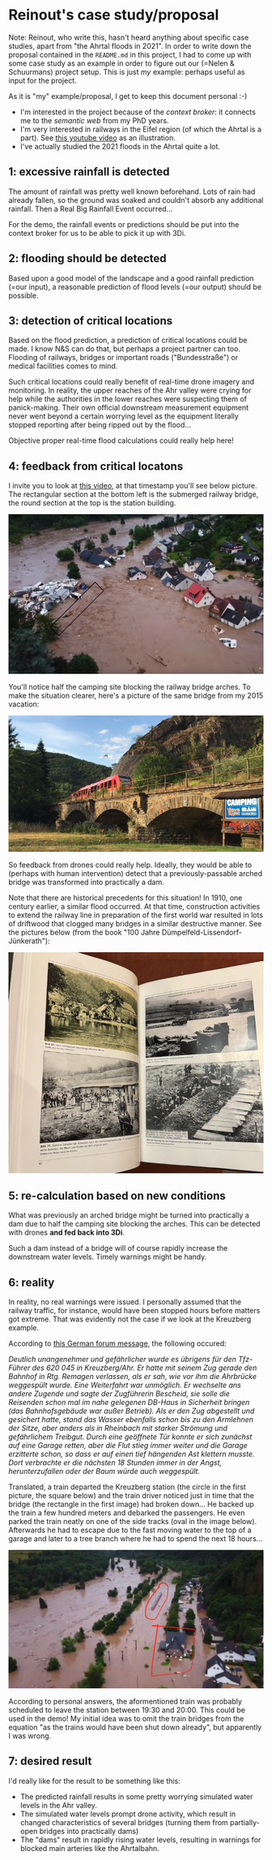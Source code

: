 # Reinout's case study/proposal

Note: Reinout, who write this, hasn't heard anything about specific case studies, apart from "the Ahrtal floods in 2021". In order to write down the proposal contained in the `README.md` in this project, I had to come up with some case study as an example in order to figure out our (=Nelen & Schuurmans) project setup. This is just *my* example: perhaps useful as input for the project.

As it is "my" example/proposal, I get to keep this document personal :-)

- I'm interested in the project because of the *context broker*: it connects me to the *semantic web* from my PhD years.
- I'm very interested in railways in the Eifel region (of which the Ahrtal is a part). See [this youtube video](https://www.youtube.com/watch?v=EvDXScsPGvs) as an illustration.
- I've actually studied the 2021 floods in the Ahrtal quite a lot.


## 1: excessive rainfall is detected

The amount of rainfall was pretty well known beforehand. Lots of rain had already fallen, so the ground was soaked and couldn't absorb any additional rainfall. Then a Real Big Rainfall Event occurred...

For the demo, the rainfall events or predictions should be put into the context broker for us to be able to pick it up with 3Di.


## 2: flooding should be detected

Based upon a good model of the landscape and a good rainfall prediction (=our input), a reasonable prediction of flood levels (=our output) should be possible.


## 3: detection of critical locations

Based on the flood prediction, a prediction of critical locations could be made. I know N&S can do that, but perhaps a project partner can too. Flooding of railways, bridges or important roads ("Bundesstraße") or medical facilities comes to mind.

Such critical locations could really benefit of real-time drone imagery and monitoring. In reality, the upper reaches of the Ahr valley were crying for help while the authorities in the lower reaches were suspecting them of panick-making. Their own official downstream measurement equipment never went beyond a certain worrying level as the equipment literally stopped reporting after being ripped out by the flood...

Objective proper real-time flood calculations could really help here!


## 4: feedback from critical locatons

I invite you to look at [this video](https://youtu.be/I1MU2Kdnn_s?si=J34Duojrtz6BMhu_&t=75), at that timestamp you'll see below picture. The rectangular section at the bottom left is the submerged railway bridge, the round section at the top is the station building.

![Kreuzberg example](kreuzberg1.png)

You'll notice half the camping site blocking the railway bridge arches. To make the situation clearer, here's a picture of the same bridge from my 2015 vacation:

![Kreuzberg bridge before the flood](kreuzberg-before.png)

So feedback from drones could really help. Ideally, they would be able to (perhaps with human intervention) detect that a previously-passable arched bridge was transformed into practically a dam.

Note that there are historical precedents for this situation! In 1910, one century earlier, a similar flood occurred. At that time, construction activities to extend the railway line in preparation of the first world war resulted in lots of driftwood that clogged many bridges in a similar destructive manner. See the pictures below (from the book "100 Jahre Dümpelfeld-Lissendorf-Jünkerath"):

![Floods in 1910](1910-buch.png)


## 5: re-calculation based on new conditions

What was previously an arched bridge might be turned into practically a dam due to half the camping site blocking the arches. This can be detected with drones **and fed back into 3Di**.

Such a dam instead of a bridge will of course rapidly increase the downstream water levels. Timely warnings might be handy.


## 6: reality

In reality, no real warnings were issued. I personally assumed that the railway traffic, for instance, would have been stopped hours before matters got extreme. That was evidently not the case if we look at the Kreuzberg example.

According to [this German forum message](https://www.eifelbahnforum.de/viewtopic.php?t=6396), the following occured:

*Deutlich unangenehmer und gefährlicher wurde es übrigens für den Tfz-Führer des 620 045 in Kreuzberg/Ahr. Er hatte mit seinem Zug gerade den Bahnhof in Rtg. Remagen verlassen, als er sah, wie vor ihm die Ahrbrücke weggespült wurde. Eine Weiterfahrt war unmöglich. Er wechselte ans andere Zugende und sagte der Zugführerin Bescheid, sie solle die Reisenden schon mal im nahe gelegenen DB-Haus in Sicherheit bringen (das Bahnhofsgebäude war außer Betrieb). Als er den Zug abgestellt und gesichert hatte, stand das Wasser ebenfalls schon bis zu den Armlehnen der Sitze, aber anders als in Rheinbach mit starker Strömung und gefährlichem Treibgut. Durch eine geöffnete Tür konnte er sich zunächst auf eine Garage retten, aber die Flut stieg immer weiter und die Garage erzitterte schon, so dass er auf einen tief hängenden Ast klettern musste. Dort verbrachte er die nächsten 18 Stunden immer in der Angst, herunterzufallen oder der Baum würde auch weggespült.*

Translated, a train departed the Kreuzberg station (the circle in the first picture, the square below) and the train driver noticed just in time that the bridge (the rectangle in the first image) had broken down... He backed up the train a few hundred meters and debarked the passengers. He even parked the train neatly on one of the side tracks (oval in the image below). Afterwards he had to escape due to the fast moving water to the top of a garage and later to a tree branch where he had to spend the next 18 hours...

![Parked train](parked-train.png)

According to personal answers, the aformentioned train was probably scheduled to leave the station between 19:30 and 20:00. This could be used in the demo! My initial idea was to omit the train bridges from the equation "as the trains would have been shut down already", but apparently I was wrong.


## 7: desired result

I'd really like for the result to be something like this:

- The predicted rainfall results in some pretty worrying simulated water levels in the Ahr valley.
- The simulated water levels prompt drone activity, which result in changed characteristics of several bridges (turning them from partially-open bridges into practically dams)
- The "dams" result in rapidly rising water levels, resulting in warnings for blocked main arteries like the Ahrtalbahn.
